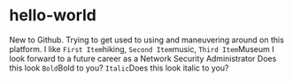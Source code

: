 # hello-world
 New to Github. Trying to get used to using and maneuvering around on this platform.
 I like `First Item`hiking, `Second Item`music, `Third Item`Museum
 I look forward to a future career as a Network Security Administrator
 Does this look `Bold`Bold to you?
 `Italic`Does this look italic to you?
